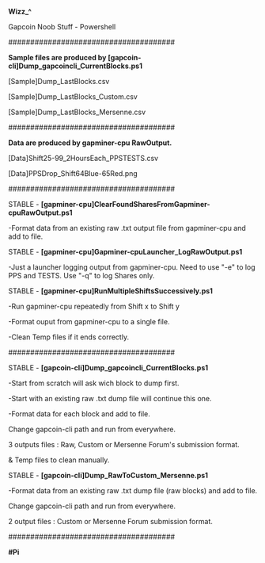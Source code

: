 **Wizz_^**

Gapcoin Noob Stuff - Powershell

######################################

**Sample files are produced by [gapcoin-cli]Dump_gapcoincli_CurrentBlocks.ps1**

[Sample]Dump_LastBlocks.csv

[Sample]Dump_LastBlocks_Custom.csv

[Sample]Dump_LastBlocks_Mersenne.csv

######################################

**Data are produced by gapminer-cpu RawOutput.**

[Data]Shift25-99_2HoursEach_PPSTESTS.csv

[Data]PPSDrop_Shift64Blue-65Red.png

######################################



STABLE - **[gapminer-cpu]ClearFoundSharesFromGapminer-cpuRawOutput.ps1**

  -Format data from an existing raw .txt output file from gapminer-cpu and add to file.


STABLE - **[gapminer-cpu]Gapminer-cpuLauncher_LogRawOutput.ps1**

  -Just a launcher logging output from gapminer-cpu. Need to use "-e" to log PPS and TESTS. Use "-q" to log Shares only.


STABLE - **[gapminer-cpu]RunMultipleShiftsSuccessively.ps1**
  
  -Run gapminer-cpu repeatedly from Shift x to Shift y
  
  -Format ouput from gapminer-cpu to a single file.
  
  -Clean Temp files if it ends correctly.



######################################



STABLE - **[gapcoin-cli]Dump_gapcoincli_CurrentBlocks.ps1**

  -Start from scratch will ask wich block to dump first.
  
  -Start with an existing raw .txt dump file will continue this one.
  
  -Format data for each block and add to file.
  
  Change gapcoin-cli path and run from everywhere.
  
  3 outputs files : Raw, Custom or Mersenne Forum's submission format.
  
  & Temp files to clean manually.


STABLE - **[gapcoin-cli]Dump_RawToCustom_Mersenne.ps1**

  -Format data from an existing raw .txt dump file (raw blocks) and add to file.
  
  Change gapcoin-cli path and run from everywhere.
  
  2 output files : Custom or Mersenne Forum submission format.
  

######################################

**#Pi**
